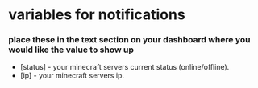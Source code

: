 # variables for notifications

### place these in the text section on your dashboard where you would like the value to show up

- [status] - your minecraft servers current status (online/offline).
- [ip] - your minecraft servers ip.
